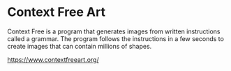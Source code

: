 # Context Free Art

Context Free is a program that generates images from written instructions called a grammar. The program follows the instructions in a few seconds to create images that can contain millions of shapes.

<https://www.contextfreeart.org/>

